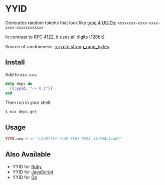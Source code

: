 # YYID

Generates random tokens that look like [type 4 UUIDs](https://en.wikipedia.org/wiki/Universally_unique_identifier#Version_4_.28random.29): `xxxxxxxx-xxxx-xxxx-xxxx-xxxxxxxxxxxx`

In contrast to [RFC 4122](https://tools.ietf.org/rfc/rfc4122.txt), it uses all digits (128bit)

Source of randomness: [:crypto.strong\_rand\_bytes](http://erlang.org/doc/man/crypto.html#strong_rand_bytes-1)


## Install

Add to `mix.exs`:

```elixir
defp deps do
  [{:yyid, "~> 0.1"}]
end
```

Then run in your shell:

```
$ mix deps.get
```


## Usage

```elixir
YYID.new # => "e1d87f6e-fbd5-6801-9528-a1d568c1fd02"
```

## Also Available

- YYID for [Ruby](https://github.com/janlelis/yyid.rb)
- YYID for [JavaScript](https://github.com/janlelis/yyid.js)
- YYID for [Go](https://github.com/janlelis/yyid.go)

